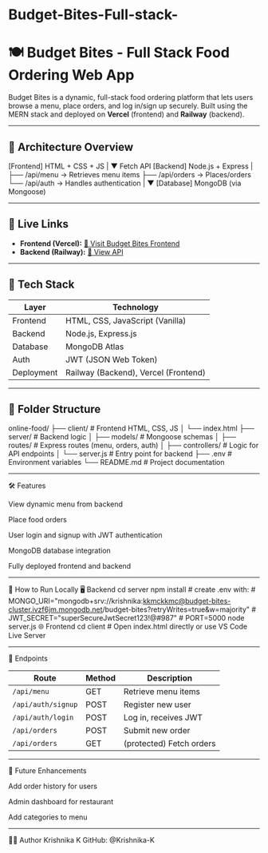 # Budget-Bites-Full-stack-
# 🍽️ Budget Bites - Full Stack Food Ordering Web App

Budget Bites is a dynamic, full-stack food ordering platform that lets users browse a menu, place orders, and log in/sign up securely. Built using the MERN stack and deployed on **Vercel** (frontend) and **Railway** (backend).

---

## 🧩 Architecture Overview

[Frontend]
HTML + CSS + JS
|
▼ Fetch API
[Backend]
Node.js + Express
|
├── /api/menu → Retrieves menu items
├── /api/orders → Places/orders
└── /api/auth → Handles authentication
|
▼
[Database]
MongoDB (via Mongoose)

---

## 🚀 Live Links

- **Frontend (Vercel):** [🔗 Visit Budget Bites Frontend](https://budget-bites-full-stack.vercel.app/)
- **Backend (Railway):** [🔗 View API](https://budget-bites-backend-production.up.railway.app/api/menu)

---

## 🔧 Tech Stack

| Layer     | Technology                      |
|-----------|----------------------------------|
| Frontend  | HTML, CSS, JavaScript (Vanilla) |
| Backend   | Node.js, Express.js             |
| Database  | MongoDB Atlas                   |
| Auth      | JWT (JSON Web Token)            |
| Deployment| Railway (Backend), Vercel (Frontend) |

---

## 📂 Folder Structure

online-food/
├── client/ # Frontend HTML, CSS, JS
│ └── index.html
├── server/ # Backend logic
│ ├── models/ # Mongoose schemas
│ ├── routes/ # Express routes (menu, orders, auth)
│ ├── controllers/ # Logic for API endpoints
│ └── server.js # Entry point for backend
├── .env # Environment variables
└── README.md # Project documentation

---

🛠️ Features


View dynamic menu from backend

Place food orders

User login and signup with JWT authentication

MongoDB database integration

Fully deployed frontend and backend

---


🧪 How to Run Locally
  🖥️ Backend
        cd server
        npm install
        # create .env with:
        # MONGO_URI="mongodb+srv://krishnika:kkmckkmc@budget-bites-cluster.ivzf6jm.mongodb.net/budget-bites?retryWrites=true&w=majority"
        # JWT_SECRET="superSecureJwtSecret123!@#987"
        # PORT=5000
        node server.js
  🌐 Frontend
        cd client
        # Open index.html directly or use VS Code Live Server

---

🔧 Endpoints

| Route              | Method | Description              |
| ------------------ | ------ | ------------------------ |
| `/api/menu`        | GET    | Retrieve menu items      |
| `/api/auth/signup` | POST   | Register new user        |
| `/api/auth/login`  | POST   | Log in, receives JWT     |
| `/api/orders`      | POST   | Submit new order         |
| `/api/orders`      | GET    | (protected) Fetch orders |


---

📌 Future Enhancements

Add order history for users

Admin dashboard for restaurant

Add categories to menu

---

👨‍💻 Author
Krishnika K
GitHub: @Krishnika-K
